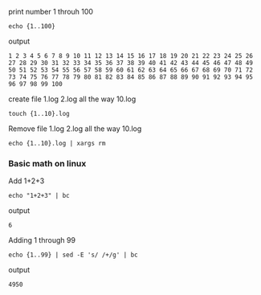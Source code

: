 print number 1 throuh 100 

```
echo {1..100}
```

output 
```
1 2 3 4 5 6 7 8 9 10 11 12 13 14 15 16 17 18 19 20 21 22 23 24 25 26 27 28 29 30 31 32 33 34 35 36 37 38 39 40 41 42 43 44 45 46 47 48 49 50 51 52 53 54 55 56 57 58 59 60 61 62 63 64 65 66 67 68 69 70 71 72 73 74 75 76 77 78 79 80 81 82 83 84 85 86 87 88 89 90 91 92 93 94 95 96 97 98 99 100
```

create file 1.log 2.log all the way 10.log
```
touch {1..10}.log
```


Remove file 1.log 2.log all the way 10.log

```
echo {1..10}.log | xargs rm
```


<h3>Basic math on linux</h3> 

Add 1+2+3
```
echo "1+2+3" | bc
```
output

```
6
```

Adding 1 through 99

```
echo {1..99} | sed -E 's/ /+/g' | bc
```

output

```
4950
```
